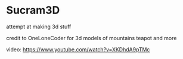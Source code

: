 # Sucram3D
attempt at making 3d stuff

credit to OneLoneCoder for 3d models of mountains teapot and more

video: https://www.youtube.com/watch?v=XKDhdA9pTMc
